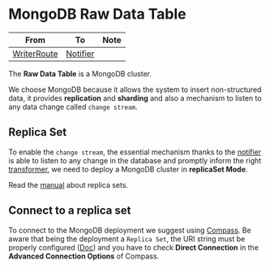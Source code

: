<!--
SPDX-FileCopyrightText: NOI Techpark <digital@noi.bz.it>

SPDX-License-Identifier: CC0-1.0
-->

# MongoDB Raw Data Table

| From | To | Note |
| - | - | - |
| [WriterRoute](./components/writer-route.md) | [Notifier](./components/notifier.md) |  |

The **Raw Data Table** is a MongoDB cluster.

We choose MongoDB because it allows the system to insert non-structured data, it provides **replication** and **sharding** and also a mechanism to listen to any data change called `change stream`.

## Replica Set
To enable the `change stream`, the essential mechanism thanks to the [notifier](./components/notifier.md) is able to listen to any change in the database and promptly inform the right [transformer](./components/transformer.md), we need to deploy a MongoDB cluster in **replicaSet Mode**.

Read the [manual](https://www.mongodb.com/docs/manual/tutorial/deploy-replica-set/) about replica sets.

## Connect to a replica set

To connect to the MongoDB deployment we suggest using [Compass](https://www.mongodb.com/products/compass). Be aware that being the deployment a `Replica Set`, the URI string must be properly configured ([Doc](https://www.mongodb.com/docs/manual/reference/connection-string/)) and you have to check **Direct Connection** in the **Advanced Connection Options** of Compass.